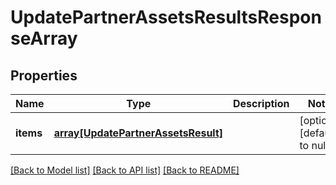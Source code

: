 # UpdatePartnerAssetsResultsResponseArray

## Properties
Name | Type | Description | Notes
------------ | ------------- | ------------- | -------------
**items** | [**array[UpdatePartnerAssetsResult]**](UpdatePartnerAssetsResult.md) |  | [optional] [default to null]

[[Back to Model list]](../README.md#documentation-for-models) [[Back to API list]](../README.md#documentation-for-api-endpoints) [[Back to README]](../README.md)


